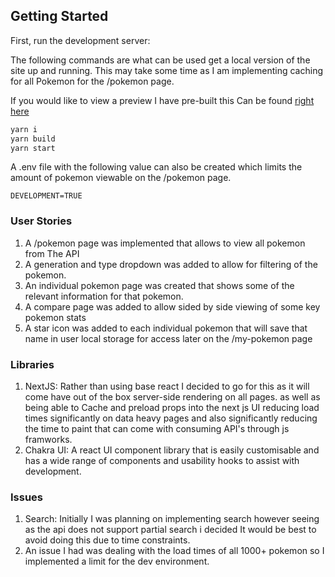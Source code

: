 ## Getting Started

First, run the development server:

The following commands are what can be used get a local version of the site up and running. This may take some time as I am implementing caching for all Pokemon for the /pokemon page.

If you would like to view a preview I have pre-built this Can be found [right here](https://poke-api-lowazack.vercel.app)

```bash
yarn i
yarn build
yarn start
```
A .env file with the following value can also be created which limits the amount of pokemon viewable on the /pokemon page. 

```ENV
DEVELOPMENT=TRUE
```

### User Stories
1. A /pokemon page was implemented that allows to view all pokemon from The API
2. A generation and type dropdown was added to allow for filtering of the pokemon.
3. An individual pokemon page was created that shows some of the relevant information for that pokemon.
4. A compare page was added to allow sided by side viewing of some key pokemon stats
5. A star icon was added to each individual pokemon that will save that name in user local storage for access later on the /my-pokemon page

### Libraries
1. NextJS: Rather than using base react I decided to go for this as it will come have out of the box server-side rendering on all pages. as well as being able to Cache and preload props into the next js UI reducing load times significantly on data heavy pages and also significantly reducing the time to paint that can come with consuming API's through js framworks.
2. Chakra UI: A react UI component library that is easily customisable and has a wide range of components and   usability hooks to assist with development.

### Issues
1. Search: Initially I was planning on implementing search however seeing as the api does not support partial search i decided It would be best to avoid doing this due to time constraints.
2. An issue I had was dealing with the load times of all 1000+ pokemon  so I implemented a  limit for the dev environment.
